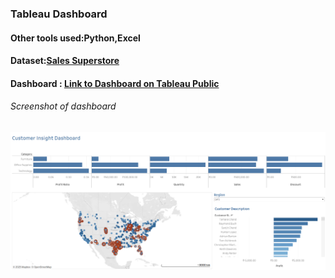 ### Tableau Dashboard
#### Other tools used:Python,Excel
#### Dataset:[Sales Superstore ](https://community.tableau.com/s/question/0D54T00000CWeX8SAL/sample-superstore-sales-excelxls)
#### Dashboard : [Link to Dashboard on Tableau Public](https://public.tableau.com/views/CustomerInsight_17379082294930/Dashboard1?:language=en-US&:sid=&:redirect=auth&:display_count=n&:origin=viz_share_link)
###### Screenshot of dashboard 
![Image](https://github.com/ADR600/DataScience/blob/02edf9ad636ac5974c4d4df4b4ad0f031ee536a3/Project/Dasboards/customerinsight.png)
